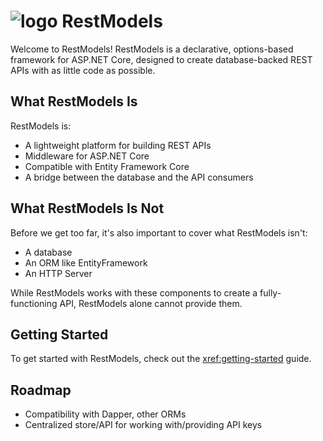 # ![logo](../favicon.png) RestModels
Welcome to RestModels! RestModels is a declarative, options-based framework for ASP.NET Core, designed to create database-backed REST APIs with as little code as possible.

## What RestModels Is
RestModels is:
* A lightweight platform for building REST APIs
* Middleware for ASP.NET Core
* Compatible with Entity Framework Core
* A bridge between the database and the API consumers

## What RestModels Is Not
Before we get too far, it's also important to cover what RestModels isn't:

* A database
* An ORM like EntityFramework
* An HTTP Server

While RestModels works with these components to create a fully-functioning API, RestModels alone cannot provide them.

## Getting Started
To get started with RestModels, check out the <xref:getting-started> guide.

## Roadmap
* Compatibility with Dapper, other ORMs
* Centralized store/API for working with/providing API keys